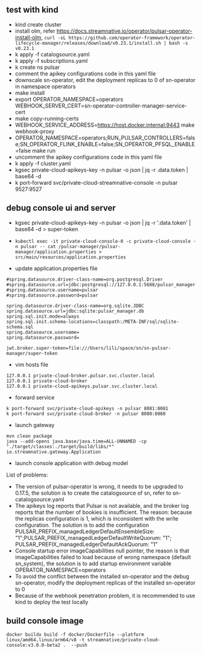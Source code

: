 ## test with kind
- kind create cluster
- install olm, refer https://docs.streamnative.io/operator/pulsar-operator-install-olm, `curl -sL https://github.com/operator-framework/operator-lifecycle-manager/releases/download/v0.23.1/install.sh | bash -s v0.23.1`
- k apply -f catalogsource.yaml
- k apply -f subscriptions.yaml
- k create ns pulsar
- comment the apikey configurations code in this yaml file 
- downscale sn-operator, edit the deployment replicas to 0 of sn-operator in namespace operators
- make install
- export OPERATOR_NAMESPACE=operators WEBHOOK_SERVER_CERT=sn-operator-controller-manager-service-cert
- make copy-running-certs
- WEBHOOK_SERVICE_ADDRESS=https://host.docker.internal:9443 make webhook-proxy
- OPERATOR_NAMESPACE=operators;RUN_PULSAR_CONTROLLERS=false;SN_OPERATOR_FLINK_ENABLE=false;SN_OPERATOR_PFSQL_ENABLE=false make run
- uncomment the apikey configurations code in this yaml file  
- k apply -f cluster.yaml
- kgsec private-cloud-apikeys-key -n pulsar -o json | jq -r .data.token | base64 -d
- k port-forward svc/private-cloud-streamnative-console -n pulsar 9527:9527

## debug console ui and server
- kgsec private-cloud-apikeys-key -n pulsar -o json | jq -r '.data.token' | base64 -d > super-token
- `kubectl exec -it private-cloud-console-0 -c private-cloud-console -n pulsar -- cat /pulsar-manager/pulsar-manager/application.properties > src/main/resources/application.properties`

- update application.properties file
```
#spring.datasource.driver-class-name=org.postgresql.Driver
#spring.datasource.url=jdbc:postgresql://127.0.0.1:5688/pulsar_manager
#spring.datasource.username=pulsar
#spring.datasource.password=pulsar

spring.datasource.driver-class-name=org.sqlite.JDBC
spring.datasource.url=jdbc:sqlite:pulsar_manager.db
spring.sql.init.mode=always
spring.sql.init.schema-locations=classpath:/META-INF/sql/sqlite-schema.sql
spring.datasource.username=
spring.datasource.password=

jwt.broker.super-token=file:///Users/lili/space/sn/sn-pulsar-manager/super-token
```

- vim hosts file
```
127.0.0.1 private-cloud-broker.pulsar.svc.cluster.local
127.0.0.1 private-cloud-broker
127.0.0.1 private-cloud-apikeys.pulsar.svc.cluster.local
```

- forward service

```shell
k port-forward svc/private-cloud-apikeys -n pulsar 8081:8081
k port-forward svc/private-cloud-broker -n pulsar 8080:8080
```

- launch gateway
```
mvn clean package
java --add-opens java.base/java.time=ALL-UNNAMED -cp "./target/classes:./target/build/libs/*" io.streamnative.gateway.Application
```
- launch console application with debug model

List of problems:
- The version of pulsar-operator is wrong, it needs to be upgraded to 0.17.5, the solution is to create the catalogsource of sn, refer to sn-catalogsource.yaml
- The apikeys log reports that Pulsar is not available, and the broker log reports that the number of bookies is insufficient. The reason: because the replicas configuration is 1, which is inconsistent with the write configuration. The solution is to add the configuration PULSAR_PREFIX_managedLedgerDefaultEnsembleSize: "1";PULSAR_PREFIX_managedLedgerDefaultWriteQuorum: "1"; PULSAR_PREFIX_managedLedgerDefaultAckQuorum: "1"
- Console startup error imageCapabilities null pointer, the reason is that imageCapabilities failed to load because of wrong namespace (default sn_system), the solution is to add startup environment variable OPERATOR_NAMESPACE=operators
- To avoid the conflict between the installed sn-operator and the debug sn-operator, modify the deployment replicas of the installed sn-operator to 0
- Because of the webhook penetration problem, it is recommended to use kind to deploy the test locally

## build console image
`docker buildx build -f docker/Dockerfile --platform linux/amd64,linux/arm64/v8 -t streamnative/private-cloud-console:v3.0.0-beta2 .  --push`